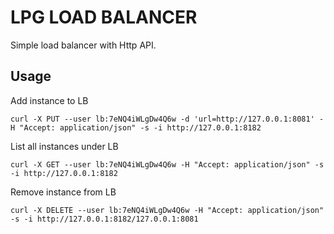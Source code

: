 # LPG LOAD BALANCER

Simple load balancer with Http API.


## Usage

Add instance to LB

    curl -X PUT --user lb:7eNQ4iWLgDw4Q6w -d 'url=http://127.0.0.1:8081' -H "Accept: application/json" -s -i http://127.0.0.1:8182

List all instances under LB

    curl -X GET --user lb:7eNQ4iWLgDw4Q6w -H "Accept: application/json" -s -i http://127.0.0.1:8182

Remove instance from LB

    curl -X DELETE --user lb:7eNQ4iWLgDw4Q6w -H "Accept: application/json" -s -i http://127.0.0.1:8182/127.0.0.1:8081
